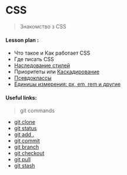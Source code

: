 # CSS
> Знакомство з CSS
 

#### Lesson plan :
+ Что такое и Как работает CSS
+ Где писать CSS
+ [Наследование стилей](https://metanit.com/web/html5/5.9.php)
+ Приоритеты или [Каскадирование](http://htmlbook.ru/samcss/kaskadirovanie)
+ [Псевдоклассы](https://metanit.com/web/html5/5.5.php)
+ [Единицы измерения: px, em, rem и другие](https://learn.javascript.ru/css-units)



#### Useful links:

> git commands
+ [git clone](https://git-scm.com/docs/git-clone)
+ [git status](https://git-scm.com/docs/git-status)
+ [git add .](https://git-scm.com/docs/git-add)
+ [git commit](https://git-scm.com/docs/git-commit)
+ [git branch](https://git-scm.com/docs/git-branch)
+ [git checkout](https://git-scm.com/docs/git-checkout)
+ [git pull](https://git-scm.com/docs/git-pull)
+ [git stash](https://git-scm.com/docs/git-stash)


